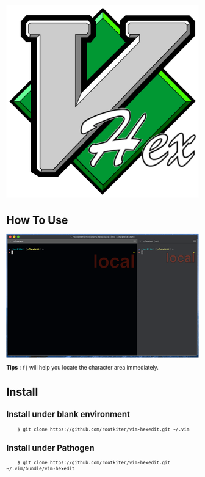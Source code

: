 ![](./imgs/vHex-logo.png)

# How To Use

![](./imgs/how_to_use_vim_hexedit.gif)

**Tips** : `f|` will help you locate the character area immediately.

# Install

## Install under blank environment

```
    $ git clone https://github.com/rootkiter/vim-hexedit.git ~/.vim
```

## Install under Pathogen

```
    $ git clone https://github.com/rootkiter/vim-hexedit.git ~/.vim/bundle/vim-hexedit
```
